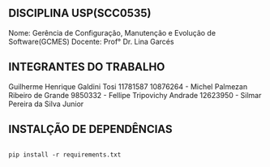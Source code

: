 ## DISCIPLINA USP(SCC0535)

Nome: Gerência de Configuração, Manutenção e Evolução de Software(GCMES)
Docente: Prof° Dr. Lina Garcés

## INTEGRANTES DO TRABALHO

Guilherme Henrique Galdini Tosi 11781587
10876264 - Michel Palmezan Ribeiro de Grande
9850332 - Fellipe Tripovichy Andrade
12623950 - Silmar Pereira da Silva Junior 

## INSTALÇÃO DE DEPENDÊNCIAS

```

pip install -r requirements.txt


```
